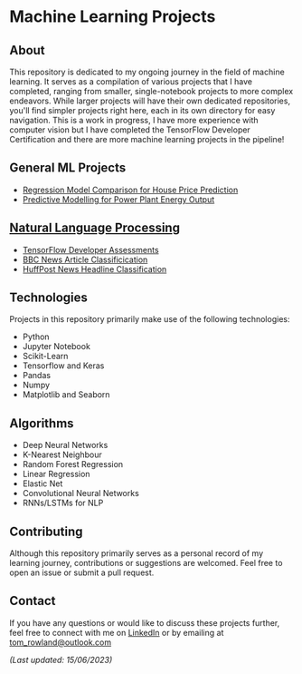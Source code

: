 # Machine Learning Projects

## About
This repository is dedicated to my ongoing journey in the field of machine learning. It serves as a compilation of various projects that I have completed, ranging from smaller, single-notebook projects to more complex endeavors. While larger projects will have their own dedicated repositories, you'll find simpler projects right here, each in its own directory for easy navigation. This is a work in progress, I have more experience with computer vision but I have completed the TensorFlow Developer Certification and there are more machine learning projects in the pipeline!

## General ML Projects 

- [Regression Model Comparison for House Price Prediction ](House-Prices)
- [Predictive Modelling for Power Plant Energy Output](https://github.com/trow-land/Machine-Learning/tree/main/Predictive%20Modeling%20for%20Energy%20Output%20of%20a%20Combined%20Cycle%20Power%20Plant)

## [Natural Language Processing](https://github.com/trow-land/Machine-Learning/tree/main/NLP)

- [TensorFlow Developer Assessments](https://github.com/trow-land/Machine-Learning/tree/main/NLP/TF_Assessments)
- [BBC News Article Classificication](https://github.com/trow-land/Machine-Learning/tree/main/NLP/BBC_News_Archive)
- [HuffPost News Headline Classification](https://github.com/trow-land/Machine-Learning/tree/main/NLP/News_Article_Categorisation)


## Technologies
Projects in this repository primarily make use of the following technologies:
- Python
- Jupyter Notebook
- Scikit-Learn
- Tensorflow and Keras
- Pandas
- Numpy
- Matplotlib and Seaborn

## Algorithms
- Deep Neural Networks
- K-Nearest Neighbour
- Random Forest Regression
- Linear Regression 
- Elastic Net
- Convolutional Neural Networks
- RNNs/LSTMs for NLP

## Contributing
Although this repository primarily serves as a personal record of my learning journey, contributions or suggestions are welcomed. Feel free to open an issue or submit a pull request.


## Contact
If you have any questions or would like to discuss these projects further, feel free to connect with me on [LinkedIn](https://www.linkedin.com/in/thomas-rowland1/) or by emailing at [tom_rowland@outlook.com](mailto:tom_rowland@outlook.com)

_(Last updated: 15/06/2023)_
